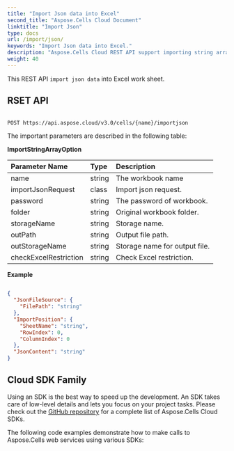```yaml
---
title: "Import Json data into Excel"
second_title: "Aspose.Cells Cloud Document"
linktitle: "Import Json"
type: docs
url: /import/json/
keywords: "Import Json data into Excel."
description: "Aspose.Cells Cloud REST API support importing string array data into Excel files. SDK support kinds of development languages. They include Android, C#, Go, Java, NodeJS, Perl, PHP, Python, Ruby, and swift."
weight: 40
---
```


This REST API `import json data` into Excel work sheet.


## RSET API

```bash

POST https://api.aspose.cloud/v3.0/cells/{name}/importjson

```

The important parameters are described in the following table:


**ImportStringArrayOption**

| Parameter Name|Type|Description|
| :- | :- | :- |
| name | string | The workbook name |
| importJsonRequest  | class |  Import json request. |
| password | string |  The password of workbook. |
| folder | string | Original workbook folder. |
| storageName | string | Storage name. |
| outPath | string | Output file path. |
| outStorageName | string | Storage name for output file. |
| checkExcelRestriction | string | Check Excel restriction. |


**Example**

```json

{
  "JsonFileSource": {
    "FilePath": "string"
  },
  "ImportPosition": {
    "SheetName": "string",
    "RowIndex": 0,
    "ColumnIndex": 0
  },
  "JsonContent": "string"
}

```

## Cloud SDK Family

Using an SDK is the best way to speed up the development. An SDK takes care of low-level details and lets you focus on your project tasks. Please check out the [GitHub repository](https://github.com/aspose-cells-cloud) for a complete list of Aspose.Cells Cloud SDKs.

The following code examples demonstrate how to make calls to Aspose.Cells web services using various SDKs:





